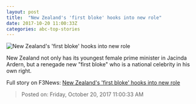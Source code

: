 ```yaml
---
layout: post
title:  "New Zealand's 'first bloke' hooks into new role"
date: 2017-10-20 11:00:33Z
categories: abc-top-stories
---
```


![New Zealand's 'first bloke' hooks into new role](http://www.abc.net.au/news/image/9072264-1x1-700x700.jpg)

New Zealand not only has its youngest female prime minister in Jacinda Ardern, but a renegade new "first bloke" who is a national celebrity in his own right.


Full story on F3News: [New Zealand's 'first bloke' hooks into new role](http://www.f3nws.com/n/prHEbB)

> Posted on: Friday, October 20, 2017 11:00:33 AM
